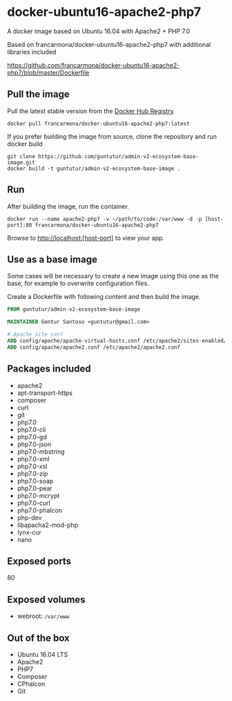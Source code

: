 # docker-ubuntu16-apache2-php7
A docker image based on Ubuntu 16.04 with Apache2 + PHP 7.0

Based on francarmona/docker-ubuntu16-apache2-php7 with additional libraries included

https://github.com/francarmona/docker-ubuntu16-apache2-php7/blob/master/Dockerfile

## Pull the image

Pull the latest stable version from the [Docker Hub Registry](https://hub.docker.com/r/guntutur/admin-v2-ecosystem-base-image/)
```
docker pull francarmona/docker-ubuntu16-apache2-php7:latest
```

If you prefer building the image from source, clone the repository and run docker build

```
git clone https://github.com/guntutur/admin-v2-ecosystem-base-image.git
docker build -t guntutur/admin-v2-ecosystem-base-image .
```

## Run

After building the image, run the container.
```
docker run --name apache2-php7 -v ~/path/to/code:/var/www -d -p [host-port]:80 francarmona/docker-ubuntu16-apache2-php7
```
Browse to [http://localhost:[host-port]](http://localhost:[host-port]) to view your app.

## Use as a base image

Some cases will be necessary to create a new image using this one as the base, for example to overwrite configuration files.

Create a Dockerfile with following content and then build the image.

```Dockerfile
FROM guntutur/admin-v2-ecosystem-base-image

MAINTAINER Gentur Santoso <guntutur@gmail.com>

# Apache site conf
ADD config/apache/apache-virtual-hosts.conf /etc/apache2/sites-enabled/000-default.conf
ADD config/apache/apache2.conf /etc/apache2/apache2.conf
```

## Packages included

 * apache2
 * apt-transport-https
 * composer
 * curl
 * git
 * php7.0
 * php7.0-cli
 * php7.0-gd
 * php7.0-json
 * php7.0-mbstring
 * php7.0-xml
 * php7.0-xsl
 * php7.0-zip
 * php7.0-soap
 * php7.0-pear
 * php7.0-mcrypt
 * php7.0-curl
 * php7.0-phalcon
 * php-dev
 * libapacha2-mod-php
 * lynx-cur
 * nano

## Exposed ports

80

## Exposed volumes

 - webroot: `/var/www`
 
## Out of the box

 * Ubuntu 16.04 LTS
 * Apache2
 * PHP7
 * Composer
 * CPhalcon
 * Git
 
